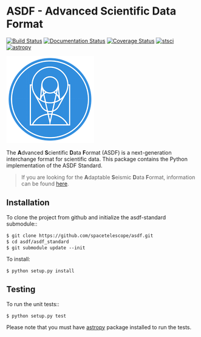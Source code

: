 ASDF - Advanced Scientific Data Format
======================================

[![Build Status](https://travis-ci.org/spacetelescope/asdf.svg?branch=master)](https://travis-ci.org/spacetelescope/asdf)
[![Documentation Status](https://readthedocs.org/projects/asdf/badge/?version=latest)](http://asdf.readthedocs.io/en/latest/?badge=latest)
[![Coverage Status](https://coveralls.io/repos/github/spacetelescope/asdf/badge.svg?branch=master)](https://coveralls.io/github/spacetelescope/asdf?branch=master)
[![stsci](https://img.shields.io/badge/powered%20by-STScI-blue.svg?colorA=707170&colorB=3e8ddd&style=flat)](http://www.stsci.edu)
[![astropy](http://img.shields.io/badge/powered%20by-AstroPy-orange.svg?style=flat)](http://www.astropy.org/)

![STScI Logo](docs/_static/stsci_logo.png)


The **A**dvanced **S**cientific **D**ata **F**ormat (ASDF) is a next-generation interchange format for scientific data. This package contains the Python implementation of the ASDF Standard.

> If you are looking for the **A**daptable **S**eismic **D**ata **F**ormat, information can be found [here](https://seismic-data.org/).


Installation
------------

To clone the project from github and initialize the asdf-standard submodule::

```
$ git clone https://github.com/spacetelescope/asdf.git
$ cd asdf/asdf_standard
$ git submodule update --init
```

To install:

```
$ python setup.py install
```

Testing
-------

To run the unit tests::

```
$ python setup.py test
```

Please note that you must have [astropy](https://github.com/astropy/astropy) package installed to run the tests.
